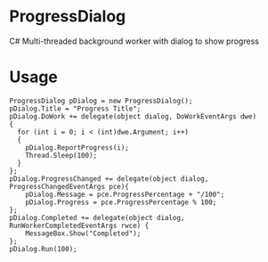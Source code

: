 ProgressDialog
==============

C# Multi-threaded background worker with dialog to show progress

Usage
=====
```
ProgressDialog pDialog = new ProgressDialog();
pDialog.Title = "Progress Title";
pDialog.DoWork += delegate(object dialog, DoWorkEventArgs dwe)
{
  for (int i = 0; i < (int)dwe.Argument; i++)
  {
    pDialog.ReportProgress(i);
    Thread.Sleep(100);
  }
};
pDialog.ProgressChanged += delegate(object dialog, ProgressChangedEventArgs pce){
    pDialog.Message = pce.ProgressPercentage + "/100";
    pDialog.Progress = pce.ProgressPercentage % 100;
};
pDialog.Completed += delegate(object dialog, RunWorkerCompletedEventArgs rwce) {
    MessageBox.Show("Completed");
};
pDialog.Run(100);
```
